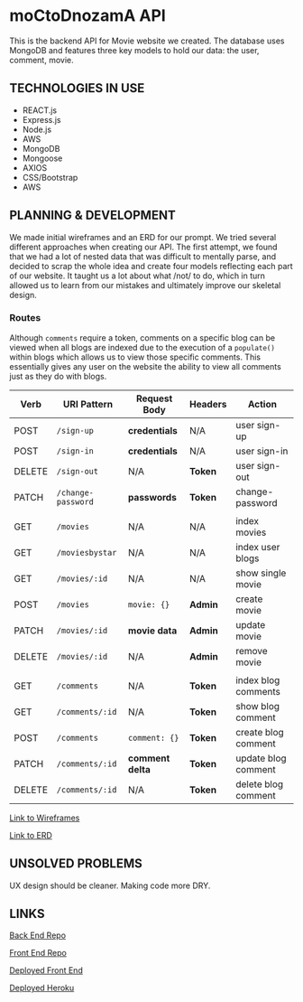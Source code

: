 # moCtoDnozamA API

This is the backend API for Movie website we created. The database uses MongoDB and features three key models to hold our data: the user, comment, movie.

## TECHNOLOGIES IN USE

- REACT.js
- Express.js
- Node.js
- AWS
- MongoDB
- Mongoose
- AXIOS
- CSS/Bootstrap
- AWS

## PLANNING & DEVELOPMENT

We made initial wireframes and an ERD for our prompt. We tried several different approaches when creating our API. The first attempt, we found that we had a lot of nested data that was difficult to mentally parse, and decided to scrap the whole idea and create four models reflecting each part of our website. It taught us a lot about what /not/ to do, which in turn allowed us to learn from our mistakes and ultimately improve our skeletal design.

### Routes

Although `comments` require a token, comments on a specific blog can be viewed when all blogs are indexed due to the execution of a `populate()` within blogs which allows us to view those specific comments. This essentially gives any user on the website the ability to view all comments just as they do with blogs.

| Verb   | URI Pattern        | Request Body      | Headers   | Action              |
|--------|--------------------|-------------------|-----------|---------------------|
| POST   | `/sign-up`         | **credentials**   | N/A       | user sign-up        |
| POST   | `/sign-in`         | **credentials**   | N/A       | user sign-in        |
| DELETE | `/sign-out`        | N/A               | **Token** | user sign-out       |
| PATCH  | `/change-password` | **passwords**     | **Token** | change-password     |
|        |                    |                   |           |                     |
| GET    | `/movies`           | N/A               | N/A       | index movies         |
| GET    | `/moviesbystar`      | N/A               | N/A  | index user blogs    |
| GET    | `/movies/:id`       | N/A               | N/A  | show single movie    |
| POST   | `/movies`           | `movie: {}`        | **Admin** | create movie         |
| PATCH  | `/movies/:id`       | **movie data**    | **Admin** | update movie         |
| DELETE | `/movies/:id`       | N/A               | **Admin** | remove movie         |
|        |                    |                   |           |                     |
| GET    | `/comments`        | N/A               | **Token** | index blog comments |
| GET    | `/comments/:id`    | N/A               | **Token** | show blog comment   |
| POST   | `/comments`        | `comment: {}`     | **Token** | create blog comment |
| PATCH  | `/comments/:id`    | **comment delta** | **Token** | update blog comment |
| DELETE | `/comments/:id`    | N/A               | **Token** | delete blog comment |


[Link to Wireframes](https://imgur.com/hqmz1jf)

[Link to ERD](https://imgur.com/Pbmfyq0)

## UNSOLVED PROBLEMS

UX design should be cleaner.
Making code more DRY.

## LINKS
[Back End Repo](https://github.com/jason920207/movie-api)

[Front End Repo](https://github.com/jason920207/movie-react)

[Deployed Front End](https://jason920207.github.io/movie-react/)

[Deployed Heroku](https://evening-ocean-81784.herokuapp.com)
